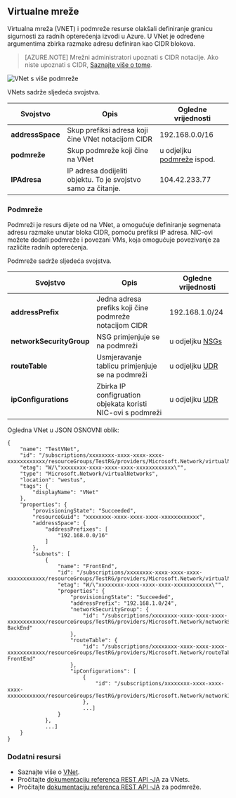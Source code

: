 ## <a name="virtual-network"></a>Virtualne mreže
Virtualna mreža (VNET) i podmreže resurse olakšali definiranje granicu sigurnosti za radnih opterećenja izvodi u Azure. U VNet je određene argumentima zbirka razmake adresu definiran kao CIDR blokova. 

>[AZURE.NOTE] Mrežni administratori upoznati s CIDR notacije. Ako niste upoznati s CIDR, [Saznajte više o tome](http://whatismyipaddress.com/cidr).

![VNet s više podmreže](./media/resource-groups-networking/Figure4.png)

VNets sadrže sljedeća svojstva.

|Svojstvo|Opis|Ogledne vrijednosti|
|---|---|---|
|**addressSpace**|Skup prefiksi adresa koji čine VNet notacijom CIDR|192.168.0.0/16|
|**podmreže**|Skup podmreže koji čine na VNet|u odjeljku [podmreže](#Subnets) ispod.|
|**IPAdresa**|IP adresa dodijeliti objektu. To je svojstvo samo za čitanje.|104.42.233.77|

### <a name="subnets"></a>Podmreže
Podmreži je resurs dijete od na VNet, a omogućuje definiranje segmenata adresu razmake unutar bloka CIDR, pomoću prefiksi IP adresa. NIC-ovi možete dodati podmreže i povezani VMs, koja omogućuje povezivanje za različite radnih opterećenja.

Podmreže sadrže sljedeća svojstva. 

|Svojstvo|Opis|Ogledne vrijednosti|
|---|---|---|
|**addressPrefix**|Jedna adresa prefiks koji čine podmreže notacijom CIDR|192.168.1.0/24|
|**networkSecurityGroup**|NSG primjenjuje se na podmreži|u odjeljku [NSGs](#Network-Security-Group)|
|**routeTable**|Usmjeravanje tablicu primjenjuje se na podmreži|u odjeljku [UDR](#Route-table)|
|**ipConfigurations**|Zbirka IP configruation objekata koristi NIC-ovi s podmreži|u odjeljku [UDR](#Route-table)|


Ogledna VNet u JSON OSNOVNI oblik:

    {
        "name": "TestVNet",
        "id": "/subscriptions/xxxxxxxx-xxxx-xxxx-xxxx-xxxxxxxxxxxx/resourceGroups/TestRG/providers/Microsoft.Network/virtualNetworks/TestVNet",
        "etag": "W/\"xxxxxxxx-xxxx-xxxx-xxxx-xxxxxxxxxxxx\"",
        "type": "Microsoft.Network/virtualNetworks",
        "location": "westus",
        "tags": {
            "displayName": "VNet"
        },
        "properties": {
            "provisioningState": "Succeeded",
            "resourceGuid": "xxxxxxxx-xxxx-xxxx-xxxx-xxxxxxxxxxxx",
            "addressSpace": {
                "addressPrefixes": [
                    "192.168.0.0/16"
                ]
            },
            "subnets": [
                {
                    "name": "FrontEnd",
                    "id": "/subscriptions/xxxxxxxx-xxxx-xxxx-xxxx-xxxxxxxxxxxx/resourceGroups/TestRG/providers/Microsoft.Network/virtualNetworks/TestVNet/subnets/FrontEnd",
                    "etag": "W/\"xxxxxxxx-xxxx-xxxx-xxxx-xxxxxxxxxxxx\"",
                    "properties": {
                        "provisioningState": "Succeeded",
                        "addressPrefix": "192.168.1.0/24",
                        "networkSecurityGroup": {
                            "id": "/subscriptions/xxxxxxxx-xxxx-xxxx-xxxx-xxxxxxxxxxxx/resourceGroups/TestRG/providers/Microsoft.Network/networkSecurityGroups/NSG-BackEnd"
                        },
                        "routeTable": {
                            "id": "/subscriptions/xxxxxxxx-xxxx-xxxx-xxxx-xxxxxxxxxxxx/resourceGroups/TestRG/providers/Microsoft.Network/routeTables/UDR-FrontEnd"
                        },
                        "ipConfigurations": [
                            {
                                "id": "/subscriptions/xxxxxxxx-xxxx-xxxx-xxxx-xxxxxxxxxxxx/resourceGroups/TestRG/providers/Microsoft.Network/networkInterfaces/NICWEB1/ipConfigurations/ipconfig1"
                            },
                            ...]
                    }
                },
                ...]
        }
    }

### <a name="additional-resources"></a>Dodatni resursi

- Saznajte više o [VNet](../articles/virtual-network/virtual-networks-overview.md).
- Pročitajte [dokumentaciju referenca REST API -JA](https://msdn.microsoft.com/library/azure/mt163650.aspx) za VNets.
- Pročitajte [dokumentaciju referenca REST API -JA](https://msdn.microsoft.com/library/azure/mt163618.aspx) za podmreže.